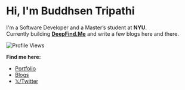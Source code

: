 # Hi, I'm Buddhsen Tripathi

I'm a Software Developer and a Master’s student at **NYU**.  
Currently building [**DeepFind.Me**](https://deepfind.me) and write a few blogs here and there.

![Profile Views](https://komarev.com/ghpvc/?username=buddhsen&color=6D5AE6&style=flat-square)

**Find me here:**  
- [Portfolio](https://www.buddhsentripathi.com)  
- [Blogs](https://www.buddhsentripathi.com/blogs)
- [𝕏/Twitter](https://www.x.com/btr1pathi)  
